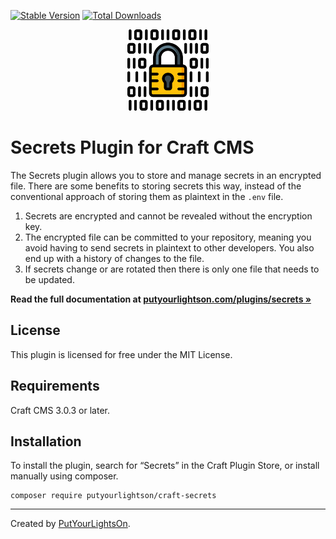 [![Stable Version](https://img.shields.io/packagist/v/putyourlightson/craft-secrets?label=stable)]((https://packagist.org/packages/putyourlightson/craft-secrets))
[![Total Downloads](https://img.shields.io/packagist/dt/putyourlightson/craft-secrets)](https://packagist.org/packages/putyourlightson/craft-secrets)

<p align="center"><img width="130" src="https://raw.githubusercontent.com/putyourlightson/craft-secrets/develop/src/icon.svg"></p>

# Secrets Plugin for Craft CMS

The Secrets plugin allows you to store and manage secrets in an encrypted file. There are some benefits to storing secrets this way, instead of the conventional approach of storing them as plaintext in the `.env` file.

1. Secrets are encrypted and cannot be revealed without the encryption key.
2. The encrypted file can be committed to your repository, meaning you avoid having to send secrets in plaintext to other developers. You also end up with a history of changes to the file.
3. If secrets change or are rotated then there is only one file that needs to be updated. 

**Read the full documentation at [putyourlightson.com/plugins/secrets »](https://putyourlightson.com/plugins/secrets)**

## License

This plugin is licensed for free under the MIT License.

## Requirements

Craft CMS 3.0.3 or later.

## Installation

To install the plugin, search for “Secrets” in the Craft Plugin Store, or install manually using composer.

```
composer require putyourlightson/craft-secrets
```

---

Created by [PutYourLightsOn](https://putyourlightson.com/).
